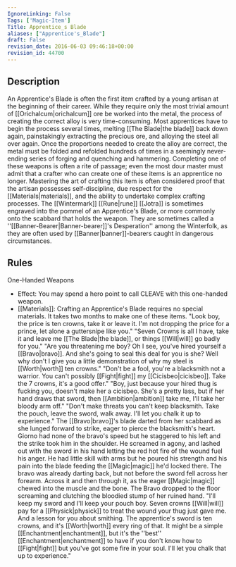 ```yaml
---
IgnoreLinking: False
Tags: ['Magic-Item']
Title: Apprentice_s Blade
aliases: ["Apprentice's_Blade"]
draft: False
revision_date: 2016-06-03 09:46:18+00:00
revision_id: 44700
---
```


## Description
An Apprentice's Blade is often the first item crafted by a young artisan at the beginning of their career. While they require only the most trivial amount of [[Orichalcum|orichalcum]] ore be worked into the metal, the process of creating the correct alloy is very time-consuming. Most apprentices have to begin the process several times, melting [[The Blade|the blade]] back down again, painstakingly extracting the precious ore, and alloying the steel all over again. Once the proportions needed to create the alloy are correct, the metal must be folded and refolded hundreds of times in a seemingly never-ending series of forging and quenching and hammering. 
Completing one of these weapons is often a rite of passage; even the most dour master must admit that a crafter who can create one of these items is an apprentice no longer. Mastering the art of crafting this item is often considered proof that the artisan possesses self-discipline, due respect for the [[Materials|materials]], and the ability to undertake complex crafting processes.
The [[Wintermark]] [[Rune|rune]] [[Jotra]] is sometimes engraved into the pommel of an Apprentice's Blade, or more commonly onto the scabbard that holds the weapon. They are sometimes called a ''[[Banner-Bearer|Banner-bearer]]'s Desperation'' among the Winterfolk, as they are often used by [[Banner|banner]]-bearers caught in dangerous circumstances.
## Rules
One-Handed Weapons
* Effect: You may spend a hero point to call CLEAVE with this one-handed weapon.
* [[Materials]]: Crafting an Apprentice's Blade requires no special materials. It takes two months to make one of these items.
"Look boy, the price is ten crowns, take it or leave it. I'm not dropping the price for a prince, let alone a guttersnipe like you."
"Seven Crowns is all I have, take it and leave me [[The Blade|the blade]], or things [[Will|will]] go badly for you."
"Are you threatening me boy? Oh I see, you've hired yourself a [[Bravo|bravo]]. And she's going to seal this deal for you is she? Well why don't I give you a little demonstration of why my steel is [[Worth|worth]] ten crowns."
"Don't be a fool, you're a blacksmith not a warrior. You can't possibly [[Fight|fight]] my [[Cicisbeo|cicisbeo]]. Take the 7 crowns, it's a good offer."
"Boy, just because your hired thug is fucking you, doesn't make her a cicisbeo. She's a pretty lass, but if her hand draws that sword, then [[Ambition|ambition]] take me, I'll take her bloody arm off."
"Don't make threats you can't keep blacksmith. Take the pouch, leave the sword, walk away. I'll let you chalk it up to experience."
The [[Bravo|bravo]]'s blade darted from her scabbard as she lunged forward to strike, eager to pierce the blacksmith's heart. Giorno had none of the bravo's speed but he staggered to his left and the strike took him in the shoulder. He screamed in agony, and lashed out with the sword in his hand letting the red hot fire of the wound fuel his anger. He had little skill with arms but he poured his strength and his pain into the blade feeding the [[Magic|magic]] he'd locked there. The bravo was already darting back, but not before the sword fell across her forearm. Across it and then through it, as the eager [[Magic|magic]] chewed into the muscle and the bone. The Bravo dropped to the floor screaming and clutching the bloodied stump of her ruined hand.
"I'll keep my sword and I'll keep your pouch boy. Seven crowns [[Will|will]] pay for a [[Physick|physick]] to treat the wound your thug just gave me. And a lesson for you about smithing. The apprentice's sword is ten crowns, and it's [[Worth|worth]] every ring of that. It might be a simple [[Enchantment|enchantment]], but it's the ''best'' [[Enchantment|enchantment]] to have if you don't know how to [[Fight|fight]] but you've got some fire in your soul. I'll let you chalk that up to experience."